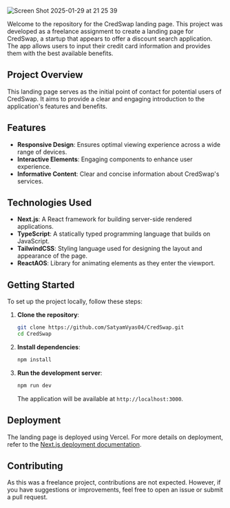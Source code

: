 ![Screen Shot 2025-01-29 at 21 25 39](https://github.com/user-attachments/assets/134137a0-1241-4d4c-91ba-010b815a76ea)

Welcome to the repository for the CredSwap landing page. This project was developed as a freelance assignment to create a landing page for CredSwap, a startup that appears to offer a discount search application. The app allows users to input their credit card information and provides them with the best available benefits.

## Project Overview

This landing page serves as the initial point of contact for potential users of CredSwap. It aims to provide a clear and engaging introduction to the application's features and benefits.

## Features

- **Responsive Design**: Ensures optimal viewing experience across a wide range of devices.
- **Interactive Elements**: Engaging components to enhance user experience.
- **Informative Content**: Clear and concise information about CredSwap's services.

## Technologies Used

- **Next.js**: A React framework for building server-side rendered applications.
- **TypeScript**: A statically typed programming language that builds on JavaScript.
- **TailwindCSS**: Styling language used for designing the layout and appearance of the page.
- **ReactAOS**: Library for animating elements as they enter the viewport.

## Getting Started

To set up the project locally, follow these steps:

1. **Clone the repository**:

   ```bash
   git clone https://github.com/SatyamVyas04/CredSwap.git
   cd CredSwap
   ```

2. **Install dependencies**:

   ```bash
   npm install
   ```

3. **Run the development server**:

   ```bash
   npm run dev
   ```

   The application will be available at `http://localhost:3000`.

## Deployment

The landing page is deployed using Vercel. For more details on deployment, refer to the [Next.js deployment documentation](https://nextjs.org/docs/deployment).

## Contributing

As this was a freelance project, contributions are not expected. However, if you have suggestions or improvements, feel free to open an issue or submit a pull request.
